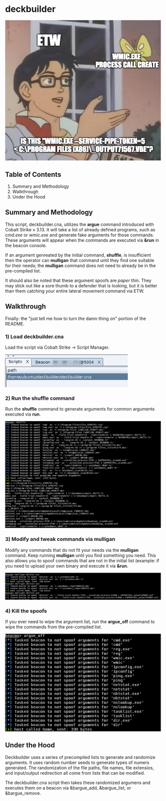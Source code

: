# deckbuilder

![alt text](https://raw.githubusercontent.com/1c3be4r/stash/master/deckbuilder.png "deckbuilder")

## Table of Contents
1. Summary and Methodology
2. Walkthrough
3. Under the Hood


## Summary and Methodology

This script, deckbuilder.cna, utilizes the **argue** command introduced with Cobalt Strike v 3.13. It will take a list of already defined programs, such as *cmd.exe* or *wmic.exe* and generate fake arguments for those commands. These arguments will appear when the commands are executed via **&run** in the beacon console.  

If an argument genreated by the initial command, **shuffle**, is insufficient then the operator can **mulligan** that command until they find one suitable for their needs; the **mulligan** command does not need to already be in the pre-compiled list.

It should also be noted that these argument spoofs are *paper thin*. They may stick out like a sore thumb to a defender that is looking, but it is better than them catching your entire lateral movement command via ETW.

## Walkthrough

Finally: the "just tell me how to turn the damn thing on" portion of the README. 

### 1) Load deckbuilder.cna

Load the script via Cobalt Strike -> Script Manager.

![alt text](https://raw.githubusercontent.com/1c3be4r/stash/master/deckbuilderstep1.png "Step 1")

### 2) Run the shuffle command

Run the **shuffle** command to generate arguments for common arguments executed via **run**.

![alt text](https://raw.githubusercontent.com/1c3be4r/stash/master/deckbuilderstep2.png "Step 2")

### 3) Modify and tweak commands via mulligan

Modify any commands that do not fit your needs via the **mulligan** command. Keep running **mulligan** until you find something you need. This also allows you to spoof commands that are not in the initial list (example: if you need to upload your own binary and execute it via **&run**.

![alt text](https://raw.githubusercontent.com/1c3be4r/stash/master/deckbuilderstep3.png "Step 3")

### 4) Kill the spoofs

If you ever need to wipe the argument list, run the **argue_off** command to wipe the commands from the pre-compiled list.

![alt text](https://raw.githubusercontent.com/1c3be4r/stash/master/deckbuilderstep4.png "Step 4")


## Under the Hood

Deckbuilder uses a series of precompiled lists to generate and randomize arguments. It uses random number seeds to generate types of numers generated. The randomization of the file paths, file names, file extensios, and input/output redirection all come from lists that can be modified. 

The deckbuilder.cna script then takes these randomized argumens and executes them on a beacon via &bargue_add, &bargue_list, or &bargue_remove.
